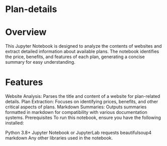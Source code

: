 # Plan-details

# Overview
This Jupyter Notebook is designed to analyze the contents of websites and extract detailed information about available plans. The notebook identifies the price, benefits, and features of each plan, generating a concise summary for easy understanding.

# Features
Website Analysis: Parses the title and content of a website for plan-related details.
Plan Extraction: Focuses on identifying prices, benefits, and other critical aspects of plans.
Markdown Summaries: Outputs summaries formatted in markdown for compatibility with various documentation systems.
Prerequisites
To run this notebook, ensure you have the following installed:

Python 3.8+
Jupyter Notebook or JupyterLab
requests
beautifulsoup4
markdown
Any other libraries used in the notebook.
